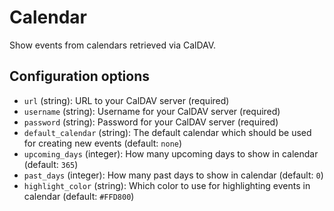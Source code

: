 # Calendar

Show events from calendars retrieved via CalDAV.

## Configuration options

* `url` (string): URL to your CalDAV server (required)
* `username` (string): Username for your CalDAV server (required)
* `password` (string): Password for your CalDAV server (required)
* `default_calendar` (string): The default calendar which should be used for creating new events (default: `none`)
* `upcoming_days` (integer): How many upcoming days to show in calendar (default: `365`)
* `past_days` (integer): How many past days to show in calendar (default: `0`)
* `highlight_color` (string): Which color to use for highlighting events in calendar (default: `#FFD800`)